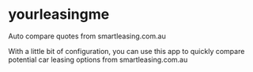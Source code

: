 # yourleasingme
Auto compare quotes from smartleasing.com.au

With a little bit of configuration, you can use this app to quickly compare potential car leasing options from smartleasing.com.au
